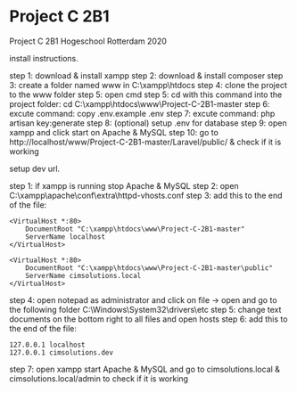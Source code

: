 # Project C 2B1
 Project C 2B1 Hogeschool Rotterdam 2020

install instructions.

step 1: download & install xampp
step 2: download & install composer
step 3: create a folder named www in C:\xampp\htdocs
step 4: clone the project to the www folder
step 5: open cmd
step 5: cd with this command into the project folder: cd C:\xampp\htdocs\www\Project-C-2B1-master
step 6: excute command: copy .env.example .env
step 7: excute command: php artisan key:generate
step 8: (optional) setup .env for database
step 9: open xampp and click start on Apache & MySQL
step 10: go to http://localhost/www/Project-C-2B1-master/Laravel/public/ & check if it is working



setup dev url.

step 1: if xampp is running stop Apache & MySQL
step 2: open C:\xampp\apache\conf\extra\httpd-vhosts.conf
step 3: add this to the end of the file:
```
<VirtualHost *:80>
    DocumentRoot "C:\xampp\htdocs\www\Project-C-2B1-master"
    ServerName localhost
</VirtualHost>

<VirtualHost *:80>
    DocumentRoot "C:\xampp\htdocs\www\Project-C-2B1-master\public"
    ServerName cimsolutions.local
</VirtualHost>

```
step 4: open notepad as administrator and click on file -> open and go to the following folder C:\Windows\System32\drivers\etc
step 5: change text documents on the bottom right to all files and open hosts
step 6: add this to the end of the file: 
```
127.0.0.1 localhost
127.0.0.1 cimsolutions.dev

```
step 7: open xampp start Apache & MySQL and go to cimsolutions.local & cimsolutions.local/admin to check if it is working

